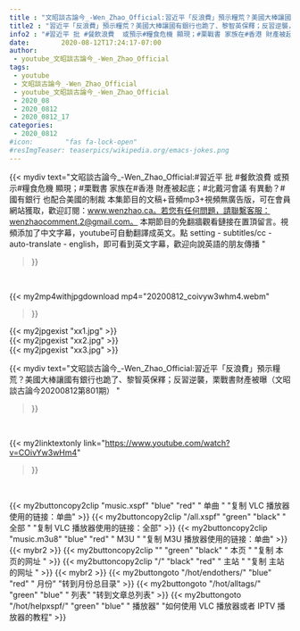```yaml
---
title : "文昭談古論今_-Wen_Zhao_Official:習近平「反浪費」預示糧荒？美國大棒讓國有銀行也跪了、黎智英保釋；反習逆襲，栗戰書財產被曝（文昭談古論今20200812第801期） "
title2 : "習近平「反浪費」預示糧荒？美國大棒讓國有銀行也跪了、黎智英保釋；反習逆襲，栗戰書財產被曝（文昭談古論今20200812第801期） "
info2 : "#習近平 批 #餐飲浪費  或預示#糧食危機 顯現；#栗戰書 家族在#香港 財產被起底；#北戴河會議 有異動？#國有銀行 也配合美國的制裁 本集節目的文稿+音頻mp3+視頻無廣告版，可在會員網站獲取，歡迎訂閱：www.wenzhao.ca。若您有任何問題，請聯繫客服：wenzhaocomment.2@gmail.com。 本期節目的免翻牆觀看鏈接在置頂留言。視頻添加了中文字幕，youtube可自動翻譯成英文。點 setting - subtitles/cc - auto-translate - english，即可看到英文字幕，歡迎向說英語的朋友傳播 "
date:        2020-08-12T17:24:17-07:00
author:
 - youtube_文昭談古論今_-Wen_Zhao_Official
tags:
 - youtube
 - 文昭談古論今_-Wen_Zhao_Official
 - youtube_文昭談古論今_-Wen_Zhao_Official
 - 2020_08
 - 2020_0812
 - 2020_0812_17
categories:
 - 2020_0812
#icon:        "fas fa-lock-open"
#resImgTeaser: teaserpics/wikipedia.org/emacs-jokes.png
---
```


{{< mydiv text="文昭談古論今_-Wen_Zhao_Official:#習近平 批 #餐飲浪費  或預示#糧食危機 顯現；#栗戰書 家族在#香港 財產被起底；#北戴河會議 有異動？#國有銀行 也配合美國的制裁 本集節目的文稿+音頻mp3+視頻無廣告版，可在會員網站獲取，歡迎訂閱：www.wenzhao.ca。若您有任何問題，請聯繫客服：wenzhaocomment.2@gmail.com。 本期節目的免翻牆觀看鏈接在置頂留言。視頻添加了中文字幕，youtube可自動翻譯成英文。點 setting - subtitles/cc - auto-translate - english，即可看到英文字幕，歡迎向說英語的朋友傳播 "
>}}
<br>


{{< my2mp4withjpgdownload mp4="20200812_coivyw3whm4.webm"
>}}

{{< my2jpgexist "xx1.jpg" >}}<br>
{{< my2jpgexist "xx2.jpg" >}}<br>
{{< my2jpgexist "xx3.jpg" >}}<br>



{{< mydiv text="文昭談古論今_-Wen_Zhao_Official:習近平「反浪費」預示糧荒？美國大棒讓國有銀行也跪了、黎智英保釋；反習逆襲，栗戰書財產被曝（文昭談古論今20200812第801期） "
>}}
<br>

{{< my2linktextonly link="https://www.youtube.com/watch?v=COivYw3wHm4"
>}}


<br>

{{< my2buttoncopy2clip "music.xspf"        "blue"   "red"    " 单曲 "  "复制 VLC 播放器使用的链接：单曲" >}} {{< my2buttoncopy2clip "/all.xspf"         "green"  "black"  " 全部 "  "复制 VLC 播放器使用的链接：全部" >}} {{< my2buttoncopy2clip "music.m3u8"        "blue"   "red"    " M3U  "    "复制 M3U 播放器使用的链接：单曲" >}} {{< mybr2 >}} {{< my2buttoncopy2clip ""                  "green"  "black"  " 本页 "    "复制 本页的网址 " >}} {{< my2buttoncopy2clip "/"                 "black"  "red"    " 主站 "    "复制 主站的网址 " >}} {{< mybr2 >}} {{< my2buttongoto      "/hot/endothers/"   "blue"   "red"    " 月份"   "转到月份总目录" >}} {{< my2buttongoto      "/hot/alltags/"     "green"  "blue"   " 列表"   "转到文章总列表" >}} {{< my2buttongoto      "/hot/helpxspf/"    "green"  "blue"   " 播放器" "如何使用 VLC 播放器或者 IPTV 播放器的教程" >}} 
